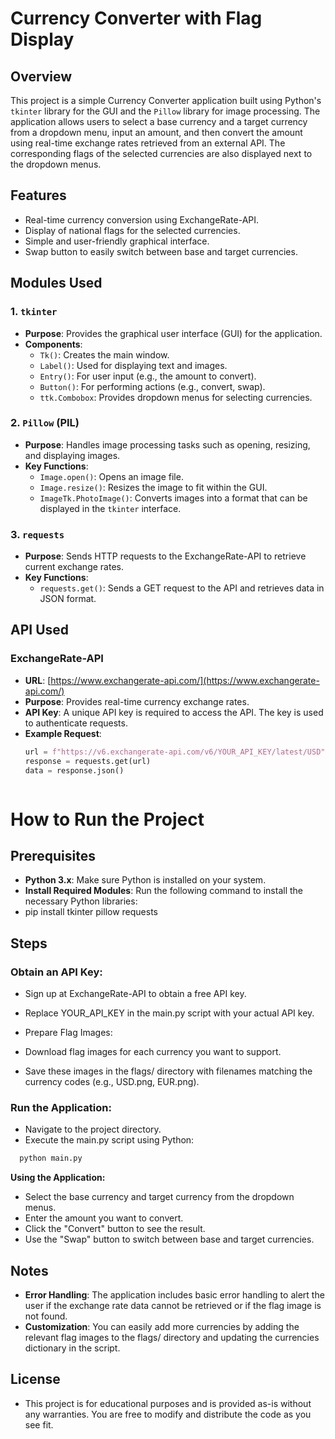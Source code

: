 # Currency Converter with Flag Display

## Overview

This project is a simple Currency Converter application built using Python's `tkinter` library for the GUI and the `Pillow` library for image processing. The application allows users to select a base currency and a target currency from a dropdown menu, input an amount, and then convert the amount using real-time exchange rates retrieved from an external API. The corresponding flags of the selected currencies are also displayed next to the dropdown menus.

## Features

- Real-time currency conversion using ExchangeRate-API.
- Display of national flags for the selected currencies.
- Simple and user-friendly graphical interface.
- Swap button to easily switch between base and target currencies.

## Modules Used

### 1. `tkinter`
- **Purpose**: Provides the graphical user interface (GUI) for the application.
- **Components**: 
  - `Tk()`: Creates the main window.
  - `Label()`: Used for displaying text and images.
  - `Entry()`: For user input (e.g., the amount to convert).
  - `Button()`: For performing actions (e.g., convert, swap).
  - `ttk.Combobox`: Provides dropdown menus for selecting currencies.

### 2. `Pillow` (PIL)
- **Purpose**: Handles image processing tasks such as opening, resizing, and displaying images.
- **Key Functions**:
  - `Image.open()`: Opens an image file.
  - `Image.resize()`: Resizes the image to fit within the GUI.
  - `ImageTk.PhotoImage()`: Converts images into a format that can be displayed in the `tkinter` interface.

### 3. `requests`
- **Purpose**: Sends HTTP requests to the ExchangeRate-API to retrieve current exchange rates.
- **Key Functions**:
  - `requests.get()`: Sends a GET request to the API and retrieves data in JSON format.

## API Used

### ExchangeRate-API
- **URL**: [https://www.exchangerate-api.com/](https://www.exchangerate-api.com/)
- **Purpose**: Provides real-time currency exchange rates.
- **API Key**: A unique API key is required to access the API. The key is used to authenticate requests.
- **Example Request**:
  ```python
  url = f"https://v6.exchangerate-api.com/v6/YOUR_API_KEY/latest/USD"
  response = requests.get(url)
  data = response.json()



# How to Run the Project
## Prerequisites
- **Python 3.x**: Make sure Python is installed on your system.
- **Install Required Modules**: Run the following command to install the necessary Python libraries:
- pip install tkinter pillow requests

## Steps
### Obtain an API Key:

- Sign up at ExchangeRate-API to obtain a free API key.
- Replace YOUR_API_KEY in the main.py script with your actual API key.
- Prepare Flag Images:

- Download flag images for each currency you want to support.
- Save these images in the flags/ directory with filenames matching the currency codes (e.g., USD.png, EUR.png).

### Run the Application:

- Navigate to the project directory.
- Execute the main.py script using Python:
```python
  python main.py
```
**Using the Application:**

- Select the base currency and target currency from the dropdown menus.
- Enter the amount you want to convert.
- Click the "Convert" button to see the result.
- Use the "Swap" button to switch between base and target currencies.

## Notes
- **Error Handling**: The application includes basic error handling to alert the user if the exchange rate data cannot be retrieved or if the flag image is not found.
- **Customization**: You can easily add more currencies by adding the relevant flag images to the flags/ directory and updating the currencies dictionary in the script.

## License
- This project is for educational purposes and is provided as-is without any warranties. You are free to modify and distribute the code as you see fit.
